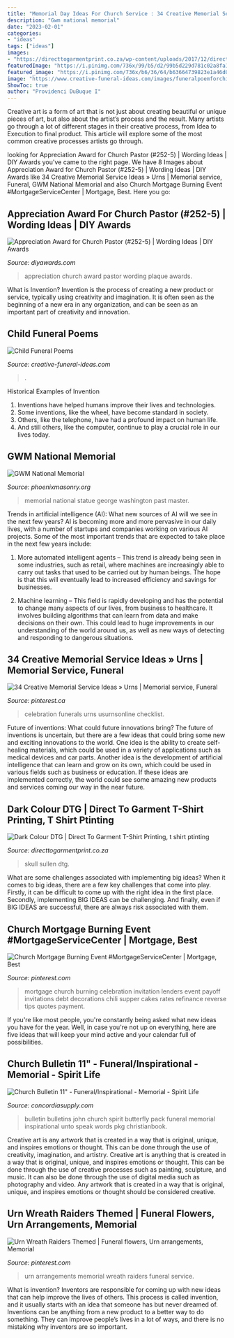 ```yaml
---
title: "Memorial Day Ideas For Church Service : 34 Creative Memorial Service Ideas » Urns"
description: "Gwm national memorial"
date: "2023-02-01"
categories:
- "ideas"
tags: ["ideas"]
images:
- "https://directtogarmentprint.co.za/wp-content/uploads/2017/12/direct-to-garment-51-768x960.jpg"
featuredImage: "https://i.pinimg.com/736x/99/b5/d2/99b5d229d781c02a8fa1a58552d13863.jpg"
featured_image: "https://i.pinimg.com/736x/b6/36/64/b63664739823e1a46d00444adccb5e74.jpg"
image: "https://www.creative-funeral-ideas.com/images/funeralpoemforchild.jpg"
ShowToc: true
author: "Providenci DuBuque I"
---
```



Creative art is a form of art that is not just about creating beautiful or unique pieces of art, but also about the artist’s process and the result. Many artists go through a lot of different stages in their creative process, from Idea to Execution to final product. This article will explore some of the most common creative processes artists go through.

	

		
looking for Appreciation Award for Church Pastor (#252-5) | Wording Ideas | DIY Awards you've came to the right page. We have 8 Images about Appreciation Award for Church Pastor (#252-5) | Wording Ideas | DIY Awards like 34 Creative Memorial Service Ideas » Urns | Memorial service, Funeral, GWM National Memorial and also Church Mortgage Burning Event #MortgageServiceCenter | Mortgage, Best. Here you go:
		
    
## Appreciation Award For Church Pastor (#252-5) | Wording Ideas | DIY Awards

<img loading=lazy src="https://www.diyawards.com/images/products/themes/google_ad.white/252-sample-detail-star-priest-appreciation-plaque-1109.jpg" onerror="this.onerror=null;this.src='https://tse4.mm.bing.net/th?id=OIP.n1SusW3O7Tg8LC6RkZSsOQHaHa&amp;pid=15.1';" alt="Appreciation Award for Church Pastor (#252-5) | Wording Ideas | DIY Awards">

_Source: diyawards.com_

>appreciation church award pastor wording plaque awards. 

	

What is Invention?
Invention is the process of creating a new product or service, typically using creativity and imagination. It is often seen as the beginning of a new era in any organization, and can be seen as an important part of creativity and innovation.

    
## Child Funeral Poems

<img loading=lazy src="https://www.creative-funeral-ideas.com/images/funeralpoemforchild.jpg" onerror="this.onerror=null;this.src='https://tse2.mm.bing.net/th?id=OIP.12627ZgC-yH3YhF22P8jfgHaFj&amp;pid=15.1';" alt="Child Funeral Poems">

_Source: creative-funeral-ideas.com_

>. 

	

Historical Examples of Invention
1. Inventions have helped humans improve their lives and technologies. 
2. Some inventions, like the wheel, have become standard in society. 
3. Others, like the telephone, have had a profound impact on human life. 
4. And still others, like the computer, continue to play a crucial role in our lives today.

    
## GWM National Memorial

<img loading=lazy src="http://www.phoenixmasonry.org/masonicmuseum/images/gw_statue_at_gwmnm_3.jpg" onerror="this.onerror=null;this.src='https://tse3.mm.bing.net/th?id=OIP.JRI04lkAL4kGC3G_v4rrzQHaQH&amp;pid=15.1';" alt="GWM National Memorial">

_Source: phoenixmasonry.org_

>memorial national statue george washington past master. 

	

Trends in artificial intelligence (AI): What new sources of AI will we see in the next few years?
AI is becoming more and more pervasive in our daily lives, with a number of startups and companies working on various AI projects. Some of the most important trends that are expected to take place in the next few years include:
1. More automated intelligent agents – This trend is already being seen in some industries, such as retail, where machines are increasingly able to carry out tasks that used to be carried out by human beings. The hope is that this will eventually lead to increased efficiency and savings for businesses.

2. Machine learning – This field is rapidly developing and has the potential to change many aspects of our lives, from business to healthcare. It involves building algorithms that can learn from data and make decisions on their own. This could lead to huge improvements in our understanding of the world around us, as well as new ways of detecting and responding to dangerous situations.

    
## 34 Creative Memorial Service Ideas » Urns | Memorial Service, Funeral

<img loading=lazy src="https://i.pinimg.com/736x/ee/17/59/ee175977496d139741288f0db03fc287.jpg" onerror="this.onerror=null;this.src='https://tse4.mm.bing.net/th?id=OIP.6m5oDTeYgE0uActB1r_eTwHaLH&amp;pid=15.1';" alt="34 Creative Memorial Service Ideas » Urns | Memorial service, Funeral">

_Source: pinterest.ca_

>celebration funerals urns usurnsonline checklist. 

	

Future of inventions: What could future innovations bring?
The future of inventions is uncertain, but there are a few ideas that could bring some new and exciting innovations to the world. One idea is the ability to create self-healing materials, which could be used in a variety of applications such as medical devices and car parts. Another idea is the development of artificial intelligence that can learn and grow on its own, which could be used in various fields such as business or education. If these ideas are implemented correctly, the world could see some amazing new products and services coming our way in the near future.

    
## Dark Colour DTG | Direct To Garment T-Shirt Printing, T Shirt Ptinting

<img loading=lazy src="https://directtogarmentprint.co.za/wp-content/uploads/2017/12/direct-to-garment-51-768x960.jpg" onerror="this.onerror=null;this.src='https://tse2.mm.bing.net/th?id=OIP.5Pf8y-ugcvTWwASmSqWn8QHaJQ&amp;pid=15.1';" alt="Dark Colour DTG | Direct To Garment T-Shirt Printing, t shirt ptinting">

_Source: directtogarmentprint.co.za_

>skull sullen dtg. 

	

What are some challenges associated with implementing big ideas?
When it comes to big ideas, there are a few key challenges that come into play. Firstly, it can be difficult to come up with the right idea in the first place. Secondly, implementing BIG IDEAS can be challenging. And finally, even if BIG IDEAS are successful, there are always risk associated with them.

    
## Church Mortgage Burning Event #MortgageServiceCenter | Mortgage, Best

<img loading=lazy src="https://i.pinimg.com/736x/99/b5/d2/99b5d229d781c02a8fa1a58552d13863.jpg" onerror="this.onerror=null;this.src='https://tse3.mm.bing.net/th?id=OIP.Y3Bd3mMMu9U8LEhCTm0CCwHaLc&amp;pid=15.1';" alt="Church Mortgage Burning Event #MortgageServiceCenter | Mortgage, Best">

_Source: pinterest.com_

>mortgage church burning celebration invitation lenders event payoff invitations debt decorations chili supper cakes rates refinance reverse tips quotes payment. 

	

If you're like most people, you're constantly being asked what new ideas you have for the year. Well, in case you're not up on everything, here are five ideas that will keep your mind active and your calendar full of possibilities. 

    
## Church Bulletin 11&quot; - Funeral/Inspirational - Memorial - Spirit Life

<img loading=lazy src="https://www.concordiasupply.com/sca/A4209-media-01.jpg" onerror="this.onerror=null;this.src='https://tse2.mm.bing.net/th?id=OIP.Ik4rJxPGmRKVS9hd9E-DnQHaLc&amp;pid=15.1';" alt="Church Bulletin 11&quot; - Funeral/Inspirational - Memorial - Spirit Life">

_Source: concordiasupply.com_

>bulletin bulletins john church spirit butterfly pack funeral memorial inspirational unto speak words pkg christianbook. 

	

Creative art is any artwork that is created in a way that is original, unique, and inspires emotions or thought. This can be done through the use of creativity, imagination, and artistry.
Creative art is anything that is created in a way that is original, unique, and inspires emotions or thought. This can be done through the use of creative processes such as painting, sculpture, and music. It can also be done through the use of digital media such as photography and video. Any artwork that is created in a way that is original, unique, and inspires emotions or thought should be considered creative.

    
## Urn Wreath Raiders Themed | Funeral Flowers, Urn Arrangements, Memorial

<img loading=lazy src="https://i.pinimg.com/736x/b6/36/64/b63664739823e1a46d00444adccb5e74.jpg" onerror="this.onerror=null;this.src='https://tse4.mm.bing.net/th?id=OIP.dEYYaTW5EUxTXI5vv9UWTgHaJ3&amp;pid=15.1';" alt="Urn Wreath Raiders Themed | Funeral flowers, Urn arrangements, Memorial">

_Source: pinterest.com_

>urn arrangements memorial wreath raiders funeral service. 

	

What is invention?
Inventors are responsible for coming up with new ideas that can help improve the lives of others. This process is called invention, and it usually starts with an idea that someone has but never dreamed of. Inventions can be anything from a new product to a better way to do something. They can improve people’s lives in a lot of ways, and there is no mistaking why inventors are so important.

